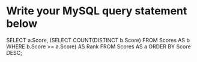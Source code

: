 # Write your MySQL query statement below
SELECT a.Score, (SELECT COUNT(DISTINCT b.Score) FROM Scores AS b WHERE b.Score >= a.Score) AS Rank FROM Scores AS a ORDER BY Score DESC;
